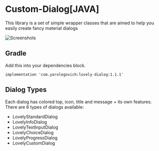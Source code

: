 # Custom-Dialog[JAVA]
This library is a set of simple wrapper classes that are aimed to help you easily create fancy material dialogs

<img src="https://raw.githubusercontent.com/yarolegovich/lovelydialog/master/art/lovelydialogs_framed.png" alt="Screenshots" style="max-width:100%;">

## Gradle
Add this into your dependencies block.
<pre><code>implementation 'com.yarolegovich:lovely-dialog:1.1.1'
</code></pre>

## Dialog Types
Each dialog has colored top, icon, title and message + its own features. There are 6 types of dialogs available:
* LovelyStandardDialog
* LovelyInfoDialog
* LovelyTextInputDialog
* LovelyChoiceDialog
* LovelyProgressDialog
* LovelyCustomDialog
